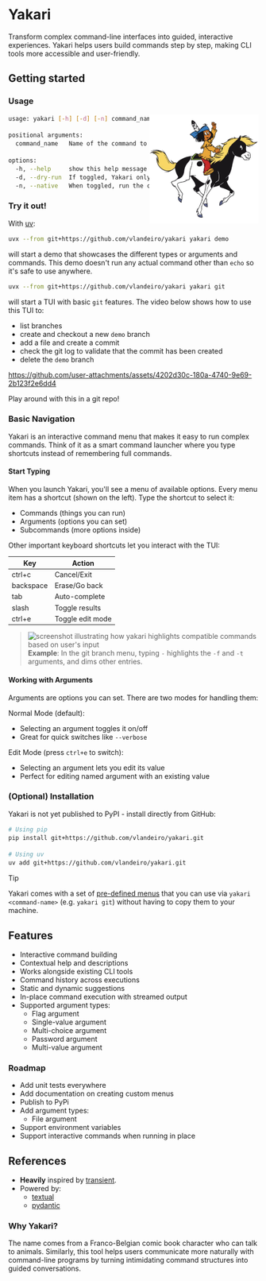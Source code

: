 # Yakari

Transform complex command-line interfaces into guided, interactive experiences. Yakari
helps users build commands step by step, making CLI tools more accessible and
user-friendly.


## Getting started

### Usage

<img src="./static/yakari.png" width="220" align="right" />

``` bash
usage: yakari [-h] [-d] [-n] command_name

positional arguments:
  command_name   Name of the command to execute

options:
  -h, --help     show this help message and exit
  -d, --dry-run  If toggled, Yakari only prints the command rather than running it.
  -n, --native   When toggled, run the command in the original shell instead of within the Yakari menu.
```

### Try it out!

With [uv](https://github.com/astral-sh/uv):

``` bash
uvx --from git+https://github.com/vlandeiro/yakari yakari demo
```

will start a demo that showcases the different types or arguments and commands.
This demo doesn't run any actual command other than `echo` so it's safe to use
anywhere.

``` bash
uvx --from git+https://github.com/vlandeiro/yakari yakari git
```

will start a TUI with basic `git` features. The video below shows how to use
this TUI to:

- list branches
- create and checkout a new `demo` branch
- add a file and create a commit
- check the git log to validate that the commit has been created
- delete the `demo` branch

https://github.com/user-attachments/assets/4202d30c-180a-4740-9e69-2b123f2e6dd4

Play around with this in a git repo!

### Basic Navigation

Yakari is an interactive command menu that makes it easy to run complex commands. 
Think of it as a smart command launcher where you type shortcuts instead of remembering full commands.

#### Start Typing

When you launch Yakari, you'll see a menu of available options. Every menu item has a shortcut (shown on the left). Type the shortcut to select it:
- Commands (things you can run)
- Arguments (options you can set)
- Subcommands (more options inside)

Other important keyboard shortcuts let you interact with the TUI:

| Key         | Action                   |
|-------------|--------------------------|
| ctrl+c      | Cancel/Exit              |
| backspace   | Erase/Go back            |
| tab         | Auto-complete            |
| slash       | Toggle results           |
| ctrl+e      | Toggle edit mode         |

> ![screenshot illustrating how yakari highlights compatible commands based on user's input](https://github.com/user-attachments/assets/95489bcd-832a-488b-b4eb-e75b5bcb30ec)
> **Example**: In the git branch menu, typing `-` highlights the `-f` and `-t` arguments, and dims other entries.

#### Working with Arguments

Arguments are options you can set. There are two modes for handling them:

Normal Mode (default):
- Selecting an argument toggles it on/off
- Great for quick switches like `--verbose`

Edit Mode (press `ctrl+e` to switch):
- Selecting an argument lets you edit its value
- Perfect for editing named argument with an existing value


### (Optional) Installation

Yakari is not yet published to PyPI - install directly from GitHub:

```bash
# Using pip
pip install git+https://github.com/vlandeiro/yakari.git

# Using uv
uv add git+https://github.com/vlandeiro/yakari.git
```

> [!TIP]
> Yakari comes with a set of [pre-defined menus](https://github.com/vlandeiro/yakari-menus)
> that you can use via `yakari <command-name>` (e.g. `yakari git`) without having to copy
> them to your machine.


## Features

- Interactive command building
- Contextual help and descriptions
- Works alongside existing CLI tools
- Command history across executions
- Static and dynamic suggestions
- In-place command execution with streamed output
- Supported argument types:
  - Flag argument
  - Single-value argument
  - Multi-choice argument 
  - Password argument
  - Multi-value argument

### Roadmap
- Add unit tests everywhere
- Add documentation on creating custom menus
- Publish to PyPi
- Add argument types:
  - File argument
- Support environment variables
- Support interactive commands when running in place

## References

- **Heavily** inspired by [transient](https://github.com/magit/transient).
- Powered by:
  - [textual](https://github.com/Textualize/textual)
  - [pydantic](https://github.com/pydantic/pydantic)

### Why Yakari?

The name comes from a Franco-Belgian comic book character who can talk to
animals. Similarly, this tool helps users communicate more naturally with
command-line programs by turning intimidating command structures into guided
conversations.
